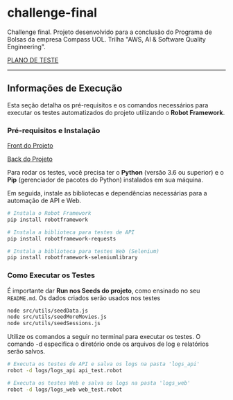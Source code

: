 # challenge-final

Challenge final. Projeto desenvolvido para a conclusão do Programa de Bolsas da empresa Compass UOL. Trilha "AWS, AI & Software Quality Engineering".


[PLANO DE TESTE](PLANO%20DE%20TESTE.md)


---

## Informações de Execução

Esta seção detalha os pré-requisitos e os comandos necessários para executar os testes automatizados do projeto utilizando o **Robot Framework**.

### Pré-requisitos e Instalação

[Front do Projeto](https://github.com/juniorschmitz/cinema-challenge-front)

[Back do Projeto](https://github.com/juniorschmitz/cinema-challenge-back)

Para rodar os testes, você precisa ter o **Python** (versão 3.6 ou superior) e o **Pip** (gerenciador de pacotes do Python) instalados em sua máquina.

Em seguida, instale as bibliotecas e dependências necessárias para a automação de API e Web.

```bash
# Instala o Robot Framework
pip install robotframework

# Instala a biblioteca para testes de API
pip install robotframework-requests

# Instala a biblioteca para testes Web (Selenium)
pip install robotframework-seleniumlibrary

```

### Como Executar os Testes

É importante dar **Run nos Seeds do projeto**, como ensinado no seu `README.md`. Os dados criados serão usados nos testes

```bash
node src/utils/seedData.js
node src/utils/seedMoreMovies.js
node src/utils/seedSessions.js
```

Utilize os comandos a seguir no terminal para executar os testes. O comando -d especifica o diretório onde os arquivos de log e relatórios serão salvos.

```bash
# Executa os testes de API e salva os logs na pasta 'logs_api'
robot -d logs/logs_api api_test.robot

# Executa os testes Web e salva os logs na pasta 'logs_web'
robot -d logs/logs_web web_test.robot
```